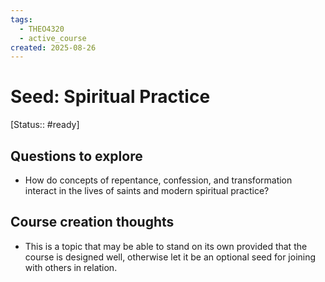 ```yaml
---
tags:
  - THEO4320
  - active_course
created: 2025-08-26
---
```


# Seed: Spiritual Practice
[Status:: #ready]
## Questions to explore
- How do concepts of repentance, confession, and transformation interact in the lives of saints and modern spiritual practice?

## Course creation thoughts
- This is a topic that may be able to stand on its own provided that the course is designed well, otherwise let it be an optional seed for joining with others in relation.




